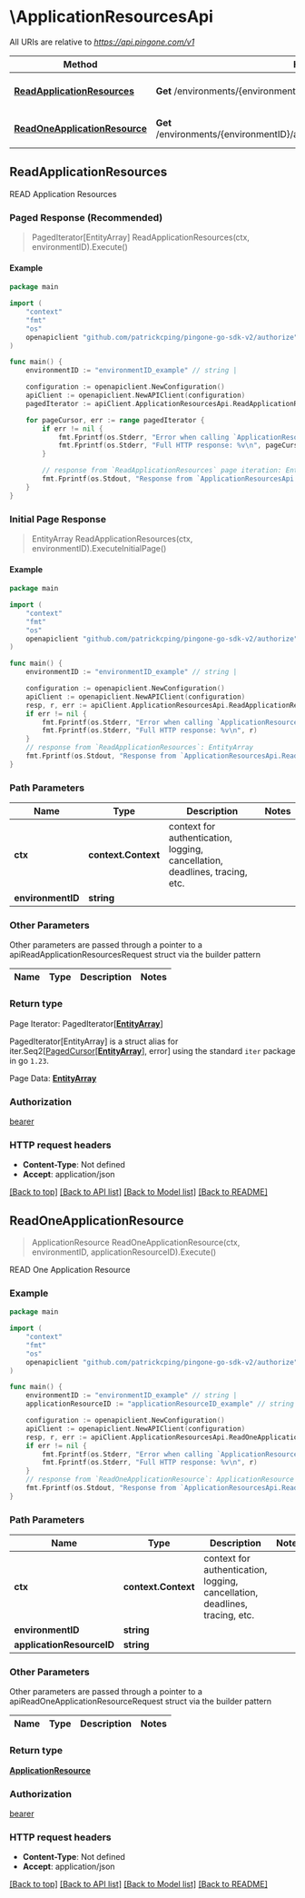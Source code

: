# \ApplicationResourcesApi

All URIs are relative to *https://api.pingone.com/v1*

Method | HTTP request | Description
------------- | ------------- | -------------
[**ReadApplicationResources**](ApplicationResourcesApi.md#ReadApplicationResources) | **Get** /environments/{environmentID}/applicationResources | READ Application Resources
[**ReadOneApplicationResource**](ApplicationResourcesApi.md#ReadOneApplicationResource) | **Get** /environments/{environmentID}/applicationResources/{applicationResourceID} | READ One Application Resource



## ReadApplicationResources

READ Application Resources

### Paged Response (Recommended)

> PagedIterator[EntityArray] ReadApplicationResources(ctx, environmentID).Execute()

#### Example

```go
package main

import (
	"context"
	"fmt"
	"os"
	openapiclient "github.com/patrickcping/pingone-go-sdk-v2/authorize"
)

func main() {
	environmentID := "environmentID_example" // string | 

	configuration := openapiclient.NewConfiguration()
	apiClient := openapiclient.NewAPIClient(configuration)
	pagedIterator := apiClient.ApplicationResourcesApi.ReadApplicationResources(context.Background(), environmentID).Execute()

	for pageCursor, err := range pagedIterator {
		if err != nil {
			fmt.Fprintf(os.Stderr, "Error when calling `ApplicationResourcesApi.ReadApplicationResources``: %v\n", err)
			fmt.Fprintf(os.Stderr, "Full HTTP response: %v\n", pageCursor.HTTPResponse)
		}

		// response from `ReadApplicationResources` page iteration: EntityArray
		fmt.Fprintf(os.Stdout, "Response from `ApplicationResourcesApi.ReadApplicationResources` page iteration: %v\n", pageCursor.Data)
	}
}
```

### Initial Page Response

> EntityArray ReadApplicationResources(ctx, environmentID).ExecuteInitialPage()

#### Example

```go
package main

import (
	"context"
	"fmt"
	"os"
	openapiclient "github.com/patrickcping/pingone-go-sdk-v2/authorize"
)

func main() {
	environmentID := "environmentID_example" // string | 

	configuration := openapiclient.NewConfiguration()
	apiClient := openapiclient.NewAPIClient(configuration)
	resp, r, err := apiClient.ApplicationResourcesApi.ReadApplicationResources(context.Background(), environmentID).ExecuteInitialPage()
	if err != nil {
		fmt.Fprintf(os.Stderr, "Error when calling `ApplicationResourcesApi.ReadApplicationResources``: %v\n", err)
		fmt.Fprintf(os.Stderr, "Full HTTP response: %v\n", r)
	}
	// response from `ReadApplicationResources`: EntityArray
	fmt.Fprintf(os.Stdout, "Response from `ApplicationResourcesApi.ReadApplicationResources`: %v\n", resp)
}
```

### Path Parameters


Name | Type | Description  | Notes
------------- | ------------- | ------------- | -------------
**ctx** | **context.Context** | context for authentication, logging, cancellation, deadlines, tracing, etc.
**environmentID** | **string** |  | 

### Other Parameters

Other parameters are passed through a pointer to a apiReadApplicationResourcesRequest struct via the builder pattern


Name | Type | Description  | Notes
------------- | ------------- | ------------- | -------------


### Return type

Page Iterator: PagedIterator[[**EntityArray**](EntityArray.md)]

PagedIterator[EntityArray] is a struct alias for iter.Seq2[[PagedCursor](PagedCursor.md)[[**EntityArray**](EntityArray.md)], error] using the standard `iter` package in go `1.23`.

Page Data: [**EntityArray**](EntityArray.md)

### Authorization

[bearer](../README.md#bearer)

### HTTP request headers

- **Content-Type**: Not defined
- **Accept**: application/json

[[Back to top]](#) [[Back to API list]](../README.md#documentation-for-api-endpoints)
[[Back to Model list]](../README.md#documentation-for-models)
[[Back to README]](../README.md)


## ReadOneApplicationResource

> ApplicationResource ReadOneApplicationResource(ctx, environmentID, applicationResourceID).Execute()

READ One Application Resource

### Example

```go
package main

import (
	"context"
	"fmt"
	"os"
	openapiclient "github.com/patrickcping/pingone-go-sdk-v2/authorize"
)

func main() {
	environmentID := "environmentID_example" // string | 
	applicationResourceID := "applicationResourceID_example" // string | 

	configuration := openapiclient.NewConfiguration()
	apiClient := openapiclient.NewAPIClient(configuration)
	resp, r, err := apiClient.ApplicationResourcesApi.ReadOneApplicationResource(context.Background(), environmentID, applicationResourceID).Execute()
	if err != nil {
		fmt.Fprintf(os.Stderr, "Error when calling `ApplicationResourcesApi.ReadOneApplicationResource``: %v\n", err)
		fmt.Fprintf(os.Stderr, "Full HTTP response: %v\n", r)
	}
	// response from `ReadOneApplicationResource`: ApplicationResource
	fmt.Fprintf(os.Stdout, "Response from `ApplicationResourcesApi.ReadOneApplicationResource`: %v\n", resp)
}
```

### Path Parameters


Name | Type | Description  | Notes
------------- | ------------- | ------------- | -------------
**ctx** | **context.Context** | context for authentication, logging, cancellation, deadlines, tracing, etc.
**environmentID** | **string** |  | 
**applicationResourceID** | **string** |  | 

### Other Parameters

Other parameters are passed through a pointer to a apiReadOneApplicationResourceRequest struct via the builder pattern


Name | Type | Description  | Notes
------------- | ------------- | ------------- | -------------



### Return type

[**ApplicationResource**](ApplicationResource.md)

### Authorization

[bearer](../README.md#bearer)

### HTTP request headers

- **Content-Type**: Not defined
- **Accept**: application/json

[[Back to top]](#) [[Back to API list]](../README.md#documentation-for-api-endpoints)
[[Back to Model list]](../README.md#documentation-for-models)
[[Back to README]](../README.md)


